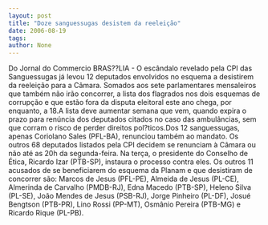 ```yaml
---
layout: post
title: "Doze sanguessugas desistem da reeleição"
date: 2006-08-19
tags: 
author: None
---
```

Do Jornal do Commercio
BRAS??LIA - O escândalo revelado pela CPI das Sanguessugas já levou 12 deputados envolvidos no esquema a desistirem da reeleição para a Câmara. 
Somados aos sete parlamentares mensaleiros que também não irão concorrer, a lista dos flagrados nos dois esquemas de corrupção e que estão fora da disputa eleitoral este ano chega, por enquanto, a 18.A lista deve aumentar semana que vem, quando expira o prazo para renúncia dos deputados citados no caso das ambulâncias, sem que corram o risco de perder direitos pol?ticos.Dos 12 sanguessugas, apenas Coriolano Sales (PFL-BA), renunciou também ao mandato. Os outros 68 deputados listados pela CPI decidem se renunciam à Câmara ou não até as 20h da segunda-feira. 
Na terça, o presidente do Conselho de Ética, Ricardo Izar (PTB-SP), instaura o processo contra eles. Os outros 11 acusados de se beneficiarem do esquema da Planam e que desistiram de concorrer são: Marcos de Jesus (PFL-PE), Almeida de Jesus (PL-CE), Almerinda de Carvalho (PMDB-RJ), Edna Macedo (PTB-SP), Heleno Silva (PL-SE), João Mendes de Jesus (PSB-RJ), Jorge Pinheiro (PL-DF), Josué Bengtson (PTB-PR), Lino Rossi (PP-MT), Osmânio Pereira (PTB-MG) e Ricardo Rique (PL-PB). 
